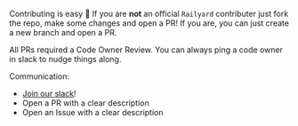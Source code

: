 Contributing is easy 🍳
If you are **not** an official `Railyard` contributer just fork the repo, make some changes and open a PR! If you are, you can just create a new branch and open a PR.

All PRs required a Code Owner Review. You can always ping a code owner in slack to nudge things along.

Communication:
- [Join our slack](https://join.slack.com/t/railyard-hq/shared_invite/zt-3g8pwcal0-d6Cl3~X8uzu552_zprIIuQ)!
- Open a PR with a clear description
- Open an Issue with a clear description
